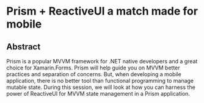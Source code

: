 # Prism + ReactiveUI a match made for mobile

## Abstract
Prism is a popular MVVM framework for .NET native developers and a great choice for Xamarin.Forms.  Prism will help guide you on MVVM better practices and separation of concerns. But, when developing a mobile application, there is no better tool than functional programming to manage mutable state.  During this session, we will look at how you can harness the power of ReactiveUI for MVVM state management in a Prism application.